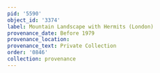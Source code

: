 ```yaml
---
pid: '5590'
object_id: '3374'
label: Mountain Landscape with Hermits (London)
provenance_date: Before 1979
provenance_location:
provenance_text: Private Collection
order: '0846'
collection: provenance
---
```

